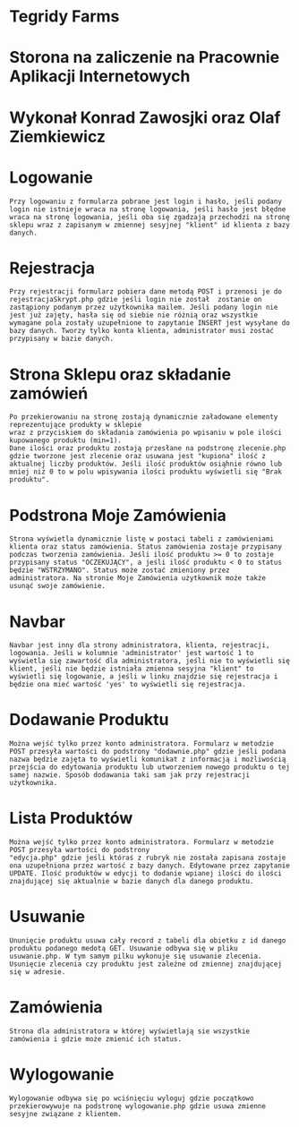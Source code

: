 # Tegridy Farms

# Storona na zaliczenie na Pracownie Aplikacji Internetowych

# Wykonał Konrad Zawosjki oraz Olaf Ziemkiewicz

# Logowanie

    Przy logowaniu z formularza pobrane jest login i hasło, jeśli podany login nie istnieje wraca na stronę logowania, jeśli hasło jest błędne wraca na stronę logowania, jeśli oba się zgadzają przechodzi na stronę sklepu wraz z zapisanym w zmiennej sesyjnej "klient" id klienta z bazy danych.

# Rejestracja

    Przy rejestracji formularz pobiera dane metodą POST i przenosi je do rejestracjaSkrypt.php gdzie jeśli login nie został  zostanie on zastąpiony podanym przez użytkownika mailem. Jeśli podany login nie jest już zajęty, hasła się od siebie nie różnią oraz wszystkie wymagane pola zostały uzupełnione to zapytanie INSERT jest wysyłane do bazy danych. Tworzy tylko konta klienta, administrator musi zostać przypisany w bazie danych.

# Strona Sklepu oraz składanie zamówień

    Po przekierowaniu na stronę zostają dynamicznie załadowane elementy reprezentujące produkty w sklepie
    wraz z przyciskiem do składania zamówienia po wpisaniu w pole ilości kupowanego produktu (min=1).
    Dane ilości oraz produktu zostają przesłane na podstronę zlecenie.php gdzie tworzone jest zlecenie oraz usuwana jest "kupiona" ilość z aktualnej liczby produktów. Jeśli ilość produktów osiąhnie równo lub mniej niż 0 to w polu wpisywania ilości produktu wyświetli się "Brak produktu".

# Podstrona Moje Zamówienia

    Strona wyświetla dynamicznie listę w postaci tabeli z zamówieniami klienta oraz status zamówienia. Status zamówienia zostaje przypisany podczas tworzenia zamówienia. Jeśli ilość produktu >= 0 to zostaje przypisany status "OCZEKUJĄCY", a jeśli ilość produktu < 0 to status będzie "WSTRZYMANO". Status może zostać zmieniony przez administratora. Na stronie Moje Zamówienia użytkownik może także usunąć swoje zamówienie.

# Navbar

    Navbar jest inny dla strony administratora, klienta, rejestracji, logowania. Jeśli w kolumnie 'administrator' jest wartość 1 to wyświetla się zawartość dla administratora, jeśli nie to wyświetli się klient, jeśli nie będzie istniała zmienna sesyjna "klient" to wyświetli się logowanie, a jeśli w linku znajdzie się rejestracja i będzie ona mieć wartość 'yes' to wyświetli się rejestracja.

# Dodawanie Produktu

    Można wejść tylko przez konto administratora. Formularz w metodzie POST przesyła wartości do podstrony "dodawnie.php" gdzie jeśli podana nazwa będzie zajęta to wyświetli komunikat z informacją i możliwością przejścia do edytowania produktu lub utworzeniem nowego produktu o tej samej nazwie. Sposób dodawania taki sam jak przy rejestracji użytkownika.

# Lista Produktów

    Można wejść tylko przez konto administratora. Formularz w metodzie POST przesyła wartości do podstrony
    "edycja.php" gdzie jeśli któraś z rubryk nie została zapisana zostaje ona uzupełniona przez wartość z bazy danych. Edytowane przez zapytanie UPDATE. Ilość produktów w edycji to dodanie wpianej ilości do ilości znajdującej się aktualnie w bazie danych dla danego produktu.

# Usuwanie

    Ununięcie produktu usuwa cały record z tabeli dla obietku z id danego produktu podanego medotą GET. Usuwanie odbywa się w pliku usuwanie.php. W tym samym pilku wykonuje się usuwanie zlecenia. Usunięcie zlecenia czy produktu jest zależne od zmiennej znajdującej się w adresie.

# Zamówienia

    Strona dla administratora w której wyświetlają sie wszystkie zamówienia i gdzie może zmienić ich status.

# Wylogowanie

    Wylogowanie odbywa się po wciśnięciu wyloguj gdzie początkowo przekierowywuje na podstronę wylogowanie.php gdzie usuwa zmienne sesyjne związane z klientem.

